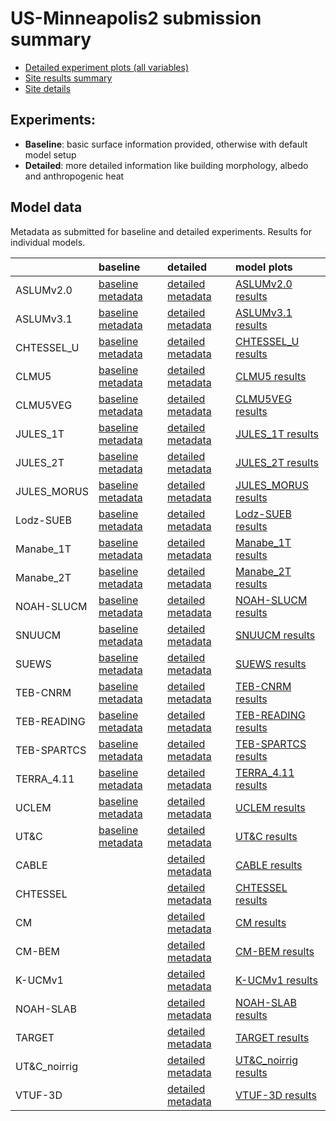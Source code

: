
# US-Minneapolis2 submission summary

 - [Detailed experiment plots (all variables)](./detailed/index.md)
 - [Site results summary](./PLUMBER/index.md)
 - [Site details](https://urban-plumber.github.io/US-Minneapolis2/)

## Experiments: 

 - **Baseline**: basic surface information provided, otherwise with default model setup
 - **Detailed**: more detailed information like building morphology, albedo and anthropogenic heat

## Model data

Metadata as submitted for baseline and detailed experiments. Results for individual models.

|              | baseline                                                                         | detailed                                                                           | model plots                                     |
|:-------------|:---------------------------------------------------------------------------------|:-----------------------------------------------------------------------------------|:------------------------------------------------|
| ASLUMv2.0    | [baseline metadata](./ASLUMv2.0/ASLUMv2.0_US-Minneapolis2_baseline_attrs.md)     | [detailed metadata](./ASLUMv2.0/ASLUMv2.0_US-Minneapolis2_detailed_attrs.md)       | [ASLUMv2.0 results](./ASLUMv2.0/index.md)       |
| ASLUMv3.1    | [baseline metadata](./ASLUMv3.1/ASLUMv3.1_US-Minneapolis2_baseline_attrs.md)     | [detailed metadata](./ASLUMv3.1/ASLUMv3.1_US-Minneapolis2_detailed_attrs.md)       | [ASLUMv3.1 results](./ASLUMv3.1/index.md)       |
| CHTESSEL_U   | [baseline metadata](./CHTESSEL_U/CHTESSEL_U_US-Minneapolis2_baseline_attrs.md)   | [detailed metadata](./CHTESSEL_U/CHTESSEL_U_US-Minneapolis2_detailed_attrs.md)     | [CHTESSEL_U results](./CHTESSEL_U/index.md)     |
| CLMU5        | [baseline metadata](./CLMU5/CLMU5_US-Minneapolis2_baseline_attrs.md)             | [detailed metadata](./CLMU5/CLMU5_US-Minneapolis2_detailed_attrs.md)               | [CLMU5 results](./CLMU5/index.md)               |
| CLMU5VEG     | [baseline metadata](./CLMU5VEG/CLMU5VEG_US-Minneapolis2_baseline_attrs.md)       | [detailed metadata](./CLMU5VEG/CLMU5VEG_US-Minneapolis2_detailed_attrs.md)         | [CLMU5VEG results](./CLMU5VEG/index.md)         |
| JULES_1T     | [baseline metadata](./JULES_1T/JULES_1T_US-Minneapolis2_baseline_attrs.md)       | [detailed metadata](./JULES_1T/JULES_1T_US-Minneapolis2_detailed_attrs.md)         | [JULES_1T results](./JULES_1T/index.md)         |
| JULES_2T     | [baseline metadata](./JULES_2T/JULES_2T_US-Minneapolis2_baseline_attrs.md)       | [detailed metadata](./JULES_2T/JULES_2T_US-Minneapolis2_detailed_attrs.md)         | [JULES_2T results](./JULES_2T/index.md)         |
| JULES_MORUS  | [baseline metadata](./JULES_MORUS/JULES_MORUS_US-Minneapolis2_baseline_attrs.md) | [detailed metadata](./JULES_MORUS/JULES_MORUS_US-Minneapolis2_detailed_attrs.md)   | [JULES_MORUS results](./JULES_MORUS/index.md)   |
| Lodz-SUEB    | [baseline metadata](./Lodz-SUEB/Lodz-SUEB_US-Minneapolis2_baseline_attrs.md)     | [detailed metadata](./Lodz-SUEB/Lodz-SUEB_US-Minneapolis2_detailed_attrs.md)       | [Lodz-SUEB results](./Lodz-SUEB/index.md)       |
| Manabe_1T    | [baseline metadata](./Manabe_1T/Manabe_1T_US-Minneapolis2_baseline_attrs.md)     | [detailed metadata](./Manabe_1T/Manabe_1T_US-Minneapolis2_detailed_attrs.md)       | [Manabe_1T results](./Manabe_1T/index.md)       |
| Manabe_2T    | [baseline metadata](./Manabe_2T/Manabe_2T_US-Minneapolis2_baseline_attrs.md)     | [detailed metadata](./Manabe_2T/Manabe_2T_US-Minneapolis2_detailed_attrs.md)       | [Manabe_2T results](./Manabe_2T/index.md)       |
| NOAH-SLUCM   | [baseline metadata](./NOAH-SLUCM/NOAH-SLUCM_US-Minneapolis2_baseline_attrs.md)   | [detailed metadata](./NOAH-SLUCM/NOAH-SLUCM_US-Minneapolis2_detailed_attrs.md)     | [NOAH-SLUCM results](./NOAH-SLUCM/index.md)     |
| SNUUCM       | [baseline metadata](./SNUUCM/SNUUCM_US-Minneapolis2_baseline_attrs.md)           | [detailed metadata](./SNUUCM/SNUUCM_US-Minneapolis2_detailed_attrs.md)             | [SNUUCM results](./SNUUCM/index.md)             |
| SUEWS        | [baseline metadata](./SUEWS/SUEWS_US-Minneapolis2_baseline_attrs.md)             | [detailed metadata](./SUEWS/SUEWS_US-Minneapolis2_detailed_attrs.md)               | [SUEWS results](./SUEWS/index.md)               |
| TEB-CNRM     | [baseline metadata](./TEB-CNRM/TEB-CNRM_US-Minneapolis2_baseline_attrs.md)       | [detailed metadata](./TEB-CNRM/TEB-CNRM_US-Minneapolis2_detailed_attrs.md)         | [TEB-CNRM results](./TEB-CNRM/index.md)         |
| TEB-READING  | [baseline metadata](./TEB-READING/TEB-READING_US-Minneapolis2_baseline_attrs.md) | [detailed metadata](./TEB-READING/TEB-READING_US-Minneapolis2_detailed_attrs.md)   | [TEB-READING results](./TEB-READING/index.md)   |
| TEB-SPARTCS  | [baseline metadata](./TEB-SPARTCS/TEB-SPARTCS_US-Minneapolis2_baseline_attrs.md) | [detailed metadata](./TEB-SPARTCS/TEB-SPARTCS_US-Minneapolis2_detailed_attrs.md)   | [TEB-SPARTCS results](./TEB-SPARTCS/index.md)   |
| TERRA_4.11   | [baseline metadata](./TERRA_4.11/TERRA_4.11_US-Minneapolis2_baseline_attrs.md)   | [detailed metadata](./TERRA_4.11/TERRA_4.11_US-Minneapolis2_detailed_attrs.md)     | [TERRA_4.11 results](./TERRA_4.11/index.md)     |
| UCLEM        | [baseline metadata](./UCLEM/UCLEM_US-Minneapolis2_baseline_attrs.md)             | [detailed metadata](./UCLEM/UCLEM_US-Minneapolis2_detailed_attrs.md)               | [UCLEM results](./UCLEM/index.md)               |
| UT&C         | [baseline metadata](./UT&C/UT&C_US-Minneapolis2_baseline_attrs.md)               | [detailed metadata](./UT&C/UT&C_US-Minneapolis2_detailed_attrs.md)                 | [UT&C results](./UT&C/index.md)                 |
| CABLE        |                                                                                  | [detailed metadata](./CABLE/CABLE_US-Minneapolis2_detailed_attrs.md)               | [CABLE results](./CABLE/index.md)               |
| CHTESSEL     |                                                                                  | [detailed metadata](./CHTESSEL/CHTESSEL_US-Minneapolis2_detailed_attrs.md)         | [CHTESSEL results](./CHTESSEL/index.md)         |
| CM           |                                                                                  | [detailed metadata](./CM/CM_US-Minneapolis2_detailed_attrs.md)                     | [CM results](./CM/index.md)                     |
| CM-BEM       |                                                                                  | [detailed metadata](./CM-BEM/CM-BEM_US-Minneapolis2_detailed_attrs.md)             | [CM-BEM results](./CM-BEM/index.md)             |
| K-UCMv1      |                                                                                  | [detailed metadata](./K-UCMv1/K-UCMv1_US-Minneapolis2_detailed_attrs.md)           | [K-UCMv1 results](./K-UCMv1/index.md)           |
| NOAH-SLAB    |                                                                                  | [detailed metadata](./NOAH-SLAB/NOAH-SLAB_US-Minneapolis2_detailed_attrs.md)       | [NOAH-SLAB results](./NOAH-SLAB/index.md)       |
| TARGET       |                                                                                  | [detailed metadata](./TARGET/TARGET_US-Minneapolis2_detailed_attrs.md)             | [TARGET results](./TARGET/index.md)             |
| UT&C_noirrig |                                                                                  | [detailed metadata](./UT&C_noirrig/UT&C_noirrig_US-Minneapolis2_detailed_attrs.md) | [UT&C_noirrig results](./UT&C_noirrig/index.md) |
| VTUF-3D      |                                                                                  | [detailed metadata](./VTUF-3D/VTUF-3D_US-Minneapolis2_detailed_attrs.md)           | [VTUF-3D results](./VTUF-3D/index.md)           |

